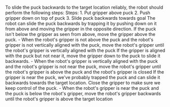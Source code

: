 To slide the puck backwards to the target location reliably, the robot should perform the following steps:
    Steps:  1. Put gripper above puck  2. Push gripper down on top of puck  3. Slide puck backwards towards goal
    The robot can slide the puck backwards by trapping it by pushing down on it from above and moving the gripper in the opposite direction. If the puck isn't below the gripper as seen from above, move the gripper above the puck.
    - When the robot's gripper is not above the puck and the robot's gripper is not vertically aligned with the puck, move the robot's gripper until the robot's gripper is vertically aligned with the puck
    If the gripper is aligned with the puck but not near it, move the gripper down to the puck to slide it backwards.
    - When the robot's gripper is vertically aligned with the puck and the robot's gripper is not near the puck, move the robot's gripper until the robot's gripper is above the puck and the robot's gripper is closed
    If the gripper is near the puck, we've probably trapped the puck and can slide it backwards towards the target location. Close the gripper to make sure we keep control of the puck.
    - When the robot's gripper is near the puck and the puck is below the robot's gripper, move the robot's gripper backwards until the robot's gripper is above the target location